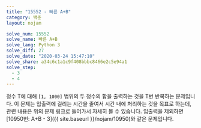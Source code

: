 ```yaml
---
title: "15552 - 빠른 A+B"
category: 백준
layout: nojam

solve_num: 15552
solve_name: 빠른 A+B
solve_lang: Python 3
solve_diff: 27
solve_date: "2020-03-24 15:47:10"
solve_share: a34c6c1a1c9f408bbbc8466e2c5e94a1
solve_step:
  - 3
  - 4
---
```


정수 T에 대해 `[1, 1000]` 범위의 두 정수의 합을 출력하는 것을 T번 반복하는 문제입니다. 이 문제는 입출력에 걸리는 시간을 줄여서 시간 내에 처리하는 것을 목표로 하는데, 관련 내용은 위의 문제 링크로 들어가서 자세히 볼 수 있습니다. 입출력을 제외하면 [10950번: A+B - 3]({{ site.baseurl }}/nojam/10950)와 같은 문제입니다.
